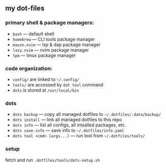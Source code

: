 ## my dot-files

### primary shell & package managers:
- `bash` &mdash; default shell
- `homebrew` &mdash; CLI tools package manager
- `mason.nvim` &mdash; lsp & dap package manager
- `lazy.nvim` &mdash; nvim package manager
- `tpm` &mdash; tmux package manager

### code organization:
- `config/` are linked to `~/.config/`
- `tools/` are accessed by `dot tool` command
- `dots` is stored at `/usr/local/bin`

### dots
- `dots backup` &mdash; copy all managed dotfiles to `~/.dotfiles/.data/backup/`
- `dots install` &mdash; link all managed dotfiles to this repo
- `dots info` &mdash; list all configs, all intsalled packages, etc.
- `dots save-info` &mdash; save info to `~/.dotfiles/info.yaml`
- `dots tool <cmd> [args...]` &mdash; run tool from `~/.dotfiles/tools/`

### setup

fetch and run `.dotfiles/tools/dots-setup.sh`
